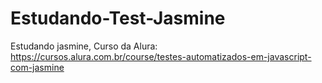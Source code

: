 # Estudando-Test-Jasmine
Estudando jasmine, Curso da Alura: https://cursos.alura.com.br/course/testes-automatizados-em-javascript-com-jasmine
